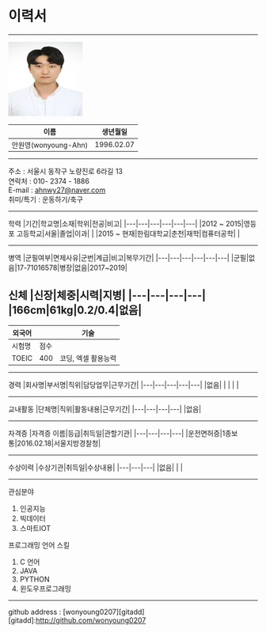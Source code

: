 # 이력서
---
<img src = 증명사진.jpg height =150 width=150>

|이름|생년월일|
|---|---|
|안원영(wonyoung-Ahn)| 1996.02.07|

---
주소 : 서울시 동작구 노량진로 6라길 13   
연락처 : 010- 2374 - 1886   
E-mail : ahnwy27@naver.com   
취미/특기 : 운동하기/축구

---
학력
|기간|학교명|소재|학위|전공|비고|
|---|---|---|---|---|---|
|2012 ~ 2015|영등포 고등학교|서울|졸업|이과| |
|2015 ~ 현재|한림대학교|춘천|재학|컴퓨터공학| |

---
병역
|군필여부|면제사유|군번|계급|비고|복무기간|
|---|---|---|---|---|---|
|군필|없음|17-71016578|병장|없음|2017~2019|   

신체
|신장|체중|시력|지병|
|---|---|---|---|
|166cm|61kg|0.2/0.4|없음|   
---

|외국어| |기술|
|---|---|---|
|시험명|점수| |
|TOEIC|400|코딩, 엑셀 활용능력|

---

경력
|회사명|부서명|직위|담당업무|근무기간|
|---|---|---|---|---|
|없음| | | | |

---
교내활동
|단체명|직위|활동내용|근무기간|
|---|---|---|---|
|없음|

---
자격증
|자격증 이름|등급|취득일|관할기관|
|---|---|---|---|
|운전면허증|1종보통|2016.02.18|서울지방경찰청|

---
수상이력
|수상기관|취득일|수상내용|
|---|---|---|
|없음| | |

---
관심분야
1. 인공지능
2. 빅데이터
3. 스마트IOT   

프로그래밍 언어 스킬
1. C 언어
2. JAVA
3. PYTHON
4. 윈도우프로그래밍   

---
github address : [wonyoung0207][gitadd]
 [gitadd]:http://github.com/wonyoung0207

